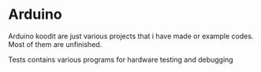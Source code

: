 # Arduino

Arduino koodit are just various projects that i have made or example codes.
Most of them are unfinished.

Tests contains various programs for hardware testing and debugging
